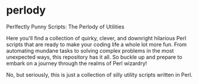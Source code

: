# perlody
Perlfectly Punny Scripts: The Perlody of Utilities

Here you'll find a collection of quirky, clever, and downright hilarious Perl scripts that are ready to make your coding life a whole lot more fun. From automating mundane tasks to solving complex problems in the most unexpected ways, this repository has it all. So buckle up and prepare to embark on a journey through the realms of Perl wizardry!

No, but seriously, this is just a collection of silly utility scripts written in Perl.
